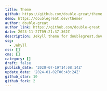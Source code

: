 ```yaml
---
title: Theme
github: https://github.com/double-great/theme
demo: https://doublegreat.dev/theme/
author: double-great
author_link: https://github.com/double-great
date: 2023-11-27T09:21:37.362Z
description: Jekyll theme for doublegreat.dev
ssg:
  - Jekyll
css: []
cms: []
category: []
draft: false
publish_date: '2020-07-19T14:08:14Z'
update_date: '2024-01-02T00:43:24Z'
github_star: 10
github_fork: 2
---
```

